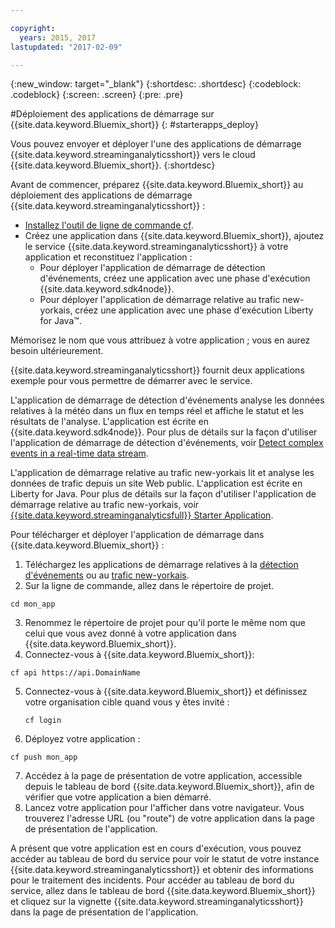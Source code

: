```yaml
---

copyright:
  years: 2015, 2017
lastupdated: "2017-02-09"

---
```


<!-- Attribute definitions --> 
{:new_window: target="_blank"}
{:shortdesc: .shortdesc}
{:codeblock: .codeblock}
{:screen: .screen}
{:pre: .pre}

#Déploiement des applications de démarrage sur {{site.data.keyword.Bluemix_short}}
{: #starterapps_deploy}

Vous pouvez envoyer et déployer l'une des applications de démarrage {{site.data.keyword.streaminganalyticsshort}} vers le cloud {{site.data.keyword.Bluemix_short}}.
{:shortdesc}

Avant de commencer, préparez {{site.data.keyword.Bluemix_short}} au déploiement des applications de démarrage {{site.data.keyword.streaminganalyticsshort}} :

* [Installez l'outil de ligne de commande cf](https://github.com/cloudfoundry/cli/releases).
* Créez une application dans {{site.data.keyword.Bluemix_short}}, ajoutez le service {{site.data.keyword.streaminganalyticsshort}} à votre application et reconstituez l'application :
	* Pour déployer l'application de démarrage de détection d'événements, créez une application avec une phase d'exécution {{site.data.keyword.sdk4node}}.
	* Pour déployer l'application de démarrage relative au trafic new-yorkais, créez une application avec une phase d'exécution Liberty for Java™.

Mémorisez le nom que vous attribuez à votre application ; vous en aurez besoin ultérieurement.

{{site.data.keyword.streaminganalyticsshort}} fournit deux applications exemple pour vous permettre de démarrer avec le service. 

L'application de démarrage de détection d'événements analyse les données relatives à la météo dans un flux en temps réel et affiche le statut et les résultats de l'analyse. L'application est écrite en {{site.data.keyword.sdk4node}}. Pour plus de détails sur la façon d'utiliser l'application de démarrage de détection d'événements, voir [Detect complex events in a real-time data stream](https://www.ibm.com/developerworks/library/ba-bluemix-detect-complex-events-from-data-stream-trs/index.html).

L'application de démarrage relative au trafic new-yorkais lit et analyse les données de trafic depuis un site Web public. L'application est écrite en Liberty for Java. Pour plus de détails sur la façon d'utiliser l'application de démarrage relative au trafic new-yorkais, voir [{{site.data.keyword.streaminganalyticsfull}} Starter Application](https://developer.ibm.com/streamsdev/docs/bluemix-streaming-analytics-starter-application/). 

Pour télécharger et déployer l'application de démarrage dans {{site.data.keyword.Bluemix_short}} :

1. Téléchargez les applications de démarrage relatives à la [détection d'événements](https://hub.jazz.net/project/streamscloud/EventDetection/overview) ou au [trafic new-yorkais](https://hub.jazz.net/project/streamscloud/NYCTraffic/overview).
2. Sur la ligne de commande, allez dans le répertoire de projet.
  <pre><code>cd mon_app</code></pre>
 
3. Renommez le répertoire de projet pour qu'il porte le même nom que celui que vous avez donné à votre application dans {{site.data.keyword.Bluemix_short}}.
4. Connectez-vous à {{site.data.keyword.Bluemix_short}}:
  <pre><code>cf api https://api.DomainName</code></pre>
   
5. Connectez-vous à {{site.data.keyword.Bluemix_short}} et définissez votre organisation cible quand vous y êtes invité :
   <pre><code>cf login</code></pre>
    
6. Déployez votre application :
  <pre><code>cf push mon_app</code></pre>
   
7. Accédez à la page de présentation de votre application, accessible depuis le tableau de bord {{site.data.keyword.Bluemix_short}}, afin de vérifier que votre application a bien démarré.
8. Lancez votre application pour l'afficher dans votre navigateur. Vous trouverez l'adresse URL (ou "route") de votre application dans la page de
présentation de l'application.

A présent que votre application est en cours d'exécution, vous pouvez accéder au tableau de bord du service pour voir le statut de votre instance {{site.data.keyword.streaminganalyticsshort}} et obtenir des informations pour le traitement des incidents. Pour accéder au tableau de bord du service, allez dans le tableau de bord {{site.data.keyword.Bluemix_short}} et cliquez sur la vignette {{site.data.keyword.streaminganalyticsshort}} dans la page de présentation de l'application.
